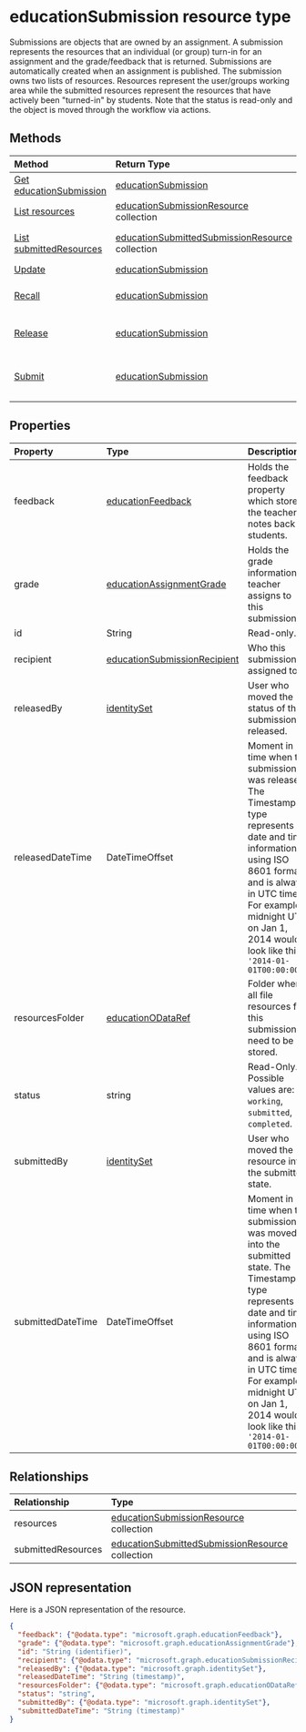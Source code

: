 # educationSubmission resource type

Submissions are objects that are owned by an assignment.  A submission represents the resources that an individual (or group) turn-in for an assignment and the grade/feedback that is returned.
Submissions are automatically created when an assignment is published.  The submission owns two lists of resources.  Resources represent the user/groups working area while the submitted resources
represent the resources that have actively been "turned-in" by students.  Note that the status is read-only and the object is moved through the workflow via actions. 


## Methods

| Method		   | Return Type	|Description|
|:---------------|:--------|:----------|
|[Get educationSubmission](../api/educationsubmission_get.md) | [educationSubmission](educationsubmission.md) |Read properties and relationships of educationSubmission object.|
|[List resources](../api/educationsubmission_list_resources.md) |[educationSubmissionResource](educationsubmissionresource.md) collection| Get a educationSubmissionResource object collection.|
|[List submittedResources](../api/educationsubmission_list_submittedresources.md) |[educationSubmittedSubmissionResource](educationsubmittedsubmissionresource.md) collection| Get a educationSubmittedSubmissionResource object collection.|
|[Update](../api/educationsubmission_update.md) | [educationSubmission](educationsubmission.md)	|Update educationSubmission object. |
|[Recall](../api/educationsubmission_recall.md)|[educationSubmission](educationsubmission.md)|A studnet uses the recall to move the state of the submission from submitted back to working.|
|[Release](../api/educationsubmission_release.md)|[educationSubmission](educationsubmission.md)|A teacher uses release to indicate that the grades/feedback can be shown to the student.|
|[Submit](../api/educationsubmission_submit.md)|[educationSubmission](educationsubmission.md)|A student uses submit to turn in the assignment.  This will copy the resources into the submittedResources folder for grading and updates the status.|

## Properties
| Property	   | Type	|Description|
|:---------------|:--------|:----------|
|feedback|[educationFeedback](educationfeedback.md)|Holds the feedback property which stores the teachers notes back to students.|
|grade|[educationAssignmentGrade](educationassignmentgrade.md)|Holds the grade information a teacher assigns to this submission.|
|id|String| Read-only.|
|recipient|[educationSubmissionRecipient](educationsubmissionrecipient.md)|Who this submission is assigned to.|
|releasedBy|[identitySet](identityset.md)|User who moved the status of this submission to released.|
|releasedDateTime|DateTimeOffset|Moment in time when the submission was released.  The Timestamp type represents date and time information using ISO 8601 format and is always in UTC time. For example, midnight UTC on Jan 1, 2014 would look like this: `'2014-01-01T00:00:00Z'`|
|resourcesFolder|[educationODataRef](educationodataref.md)|Folder where all file resources for this submission need to be stored.|
|status|string| Read-Only.  Possible values are: `working`, `submitted`, `completed`.|
|submittedBy|[identitySet](identityset.md)|User who moved the resource into the submitted state.|
|submittedDateTime|DateTimeOffset|Moment in time when the submission was moved into the submitted state.  The Timestamp type represents date and time information using ISO 8601 format and is always in UTC time. For example, midnight UTC on Jan 1, 2014 would look like this: `'2014-01-01T00:00:00Z'`|

## Relationships
| Relationship | Type	|Description|
|:---------------|:--------|:----------|
|resources|[educationSubmissionResource](educationsubmissionresource.md) collection| Nullable.|
|submittedResources|[educationSubmittedSubmissionResource](educationsubmittedsubmissionresource.md) collection| Read-only. Nullable.|

## JSON representation

Here is a JSON representation of the resource.

<!-- {
  "blockType": "resource",
  "optionalProperties": [

  ],
  "@odata.type": "microsoft.graph.educationSubmission"
}-->

```json
{
  "feedback": {"@odata.type": "microsoft.graph.educationFeedback"},
  "grade": {"@odata.type": "microsoft.graph.educationAssignmentGrade"},
  "id": "String (identifier)",
  "recipient": {"@odata.type": "microsoft.graph.educationSubmissionRecipient"},
  "releasedBy": {"@odata.type": "microsoft.graph.identitySet"},
  "releasedDateTime": "String (timestamp)",
  "resourcesFolder": {"@odata.type": "microsoft.graph.educationODataRef"},
  "status": "string",
  "submittedBy": {"@odata.type": "microsoft.graph.identitySet"},
  "submittedDateTime": "String (timestamp)"
}
```

<!-- uuid: 8fcb5dbc-d5aa-4681-8e31-b001d5168d79
2015-10-25 14:57:30 UTC -->
<!-- {
  "type": "#page.annotation",
  "description": "educationSubmission resource",
  "keywords": "",
  "section": "documentation",
  "tocPath": ""
}-->